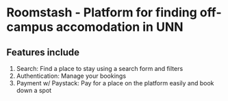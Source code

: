 # Roomstash - Platform for finding off-campus accomodation in UNN

## Features include

1. Search: Find a place to stay using a search form and filters
2. Authentication: Manage your bookings
3. Payment w/ Paystack: Pay for a place on the platform easily and book down a spot
